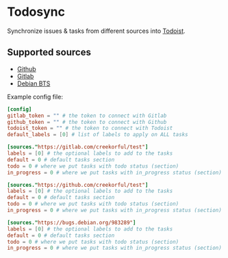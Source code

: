 # Todosync

Synchronize issues & tasks from different sources into [Todoist](https://todoist.com).

## Supported sources

- [Github](https://github.com)
- [Gitlab](https://gitlab.com)
- [Debian BTS](https://bugs.debian.org)

Example config file:

```toml
[config]
gitlab_token = "" # the token to connect with Gitlab
github_token = "" # the token to connect with Github
todoist_token = "" # the token to connect with Todoist
default_labels = [0] # list of labels to apply on ALL tasks

[sources."https://gitlab.com/creekorful/test"]
labels = [0] # the optional labels to add to the tasks
default = 0 # default tasks section
todo = 0 # where we put tasks with todo status (section)
in_progress = 0 # where we put tasks with in_progress status (section)

[sources."https://github.com/creekorful/test"]
labels = [0] # the optional labels to add to the tasks
default = 0 # default tasks section
todo = 0 # where we put tasks with todo status (section)
in_progress = 0 # where we put tasks with in_progress status (section)

[sources."https://bugs.debian.org/983289"]
labels = [0] # the optional labels to add to the tasks
default = 0 # default tasks section
todo = 0 # where we put tasks with todo status (section)
in_progress = 0 # where we put tasks with in_progress status (section)
```